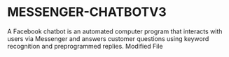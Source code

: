 # MESSENGER-CHATBOTV3
A Facebook chatbot is an automated computer program that interacts with users via Messenger and answers customer questions using keyword recognition and preprogrammed replies. Modified File
